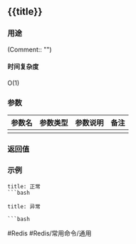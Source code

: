 ## {{title}}

### 用途
(Comment:: "")

#### 时间复杂度
O(1)

### 参数
|参数名|参数类型|参数说明|备注|
|:-|:-|:-|:-|
|||||

### 返回值


### 示例
```ad-info
title: 正常
```bash
```

```ad-danger
title: 异常

```bash
```

#Redis #Redis/常用命令/通用 